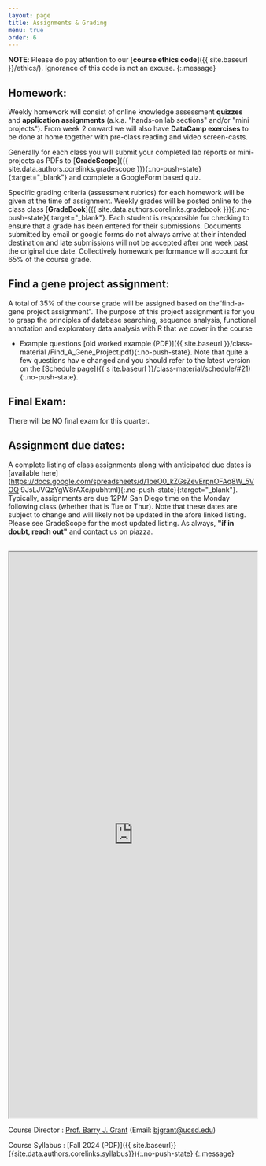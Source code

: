```yaml
---
layout: page
title: Assignments & Grading
menu: true
order: 6
---
```


**NOTE**: Please do pay attention to our [**course ethics code**]({{ site.baseurl }}/ethics/). Ignorance of this code is not an excuse.
{:.message}

## Homework:  
Weekly homework will consist of online knowledge assessment **quizzes** and **application assignments** (a.k.a. "hands-on lab sections" and/or "mini projects"). From week 2 onward we will also have **DataCamp exercises** to be done at home together with pre-class reading and video screen-casts.    

Generally for each class you will submit your completed lab reports or mini-projects as PDFs to [**GradeScope**]({{ site.data.authors.corelinks.gradescope }}){:.no-push-state}{:target="_blank"} and complete a GoogleForm based quiz.  

Specific grading criteria (assessment rubrics) for each homework will be given at the time of assignment. Weekly grades will be posted online to the class class [**GradeBook**]({{ site.data.authors.corelinks.gradebook }}){:.no-push-state}{:target="_blank"}. Each student is responsible for checking to ensure that a grade has been entered for their submissions. Documents submitted by email or google forms do not always arrive at their intended destination and late submissions will not be accepted after one week past the original due date. Collectively homework performance will account for 65% of the course grade.



## Find a gene project assignment:  
A total of 35% of the course grade will be assigned based on the“find-a-gene project assignment”. The purpose of this project assignment is for you to grasp the principles of database searching, sequence analysis, functional annotation and exploratory data analysis with R that we cover in the course  
- Example questions [old worked example (PDF)]({{ site.baseurl }}/class-material
/Find_A_Gene_Project.pdf){:.no-push-state}.  Note that quite a few questions hav
e changed and you should refer to the latest version on the [Schedule page]({{ s
ite.baseurl }}/class-material/schedule/#21){:.no-push-state}.


## Final Exam:  
There will be NO final exam for this quarter.   

## Assignment due dates:
A complete listing of class assignments along with anticipated due dates is [available here](https://docs.google.com/spreadsheets/d/1beO0_kZGsZevErpnOFAq8W_5VOQ
9JsLJVQzYgW8rAXc/pubhtml){:.no-push-state}{:target="_blank"}. Typically, assignments are due 12PM San Diego time on the Monday following class (whether that is Tue or Thur). Note that these dates are subject to change and will likely not be updated in the afore linked listing. Please see GradeScope for the most updated listing. As always, **"if in doubt, reach out"** and contact us on piazza.



<br>
<iframe width='100%' height='1150' src="https://docs.google.com/spreadsheets/d/1
beO0_kZGsZevErpnOFAq8W_5VOQ9JsLJVQzYgW8rAXc/pubhtml?gid=442644877&single=true&am
p;widget=true&amp;headers=false"></iframe>
<br>

Course Director
: [Prof. Barry J. Grant](http://thegrantlab.org/) (Email: [bjgrant@ucsd.edu](mailto:bjgrant@ucsd.edu))

Course Syllabus
: [Fall 2024 (PDF)]({{ site.baseurl}}{{site.data.authors.corelinks.syllabus}}){:.no-push-state}
{:.message}

 

